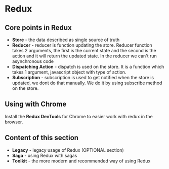 # Redux

## Core points in Redux

- **Store** - the data described as single source of truth
- **Reducer** - reducer is function updating the store. Reducer function takes 2 arguments, the first is the current state and the second is the action and it will return the updated state. In the reducer we can't run asynchronous code
- **Dispatching Action** - dispatch is used on the store. It is a function which takes 1 argument, javascript object with type of action.
- **Subscription** - subscription is used to get notified when the store is updated, we dont do that manually. We do it by using subscribe method on the store.

## Using with Chrome

Install the **Redux DevTools** for Chrome to easier work with redux in the browser.

## Content of this section

- **Legacy** - legacy usage of Redux (OPTIONAL section)
- **Saga** - using Redux with sagas
- **Toolkit** - the more modern and recommended way of using Redux
